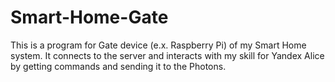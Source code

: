 # Smart-Home-Gate
This is a program for Gate device (e.x. Raspberry Pi) of my Smart Home system. It connects to the server and interacts with my skill for Yandex Alice by getting commands and sending it to the Photons.
